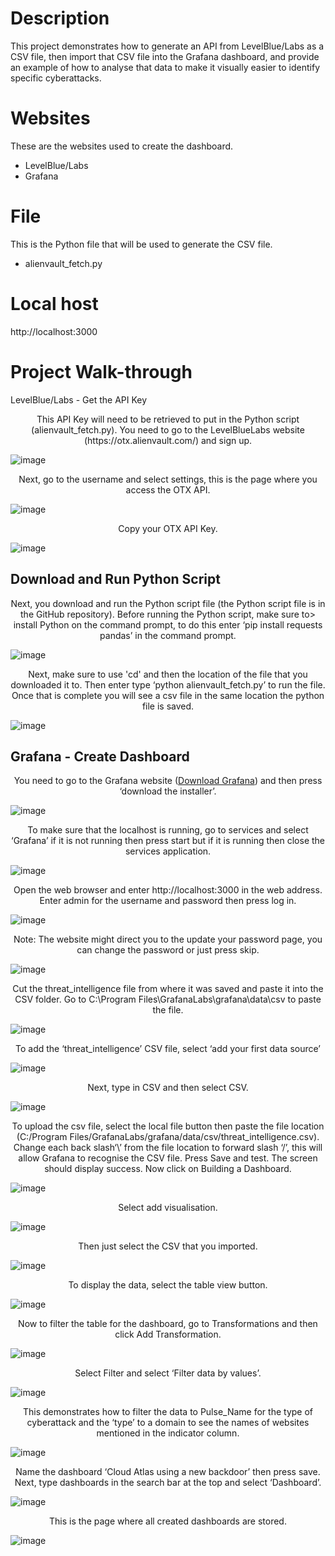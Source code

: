 # Description
This project demonstrates how to generate an API from LevelBlue/Labs as a CSV file, then import that CSV file into the Grafana dashboard, and provide an example of how to analyse that data to make it visually easier to identify specific cyberattacks.

# Websites
These are the websites used to create the dashboard.
<ul>
  <li>LevelBlue/Labs</li>
  <li>Grafana</li>
</ul>

# File
This is the Python file that will be used to generate the CSV file. 
<ul>
  <li>alienvault_fetch.py</li>
</ul>

# Local host
http://localhost:3000

# Project Walk-through

LevelBlue/Labs - Get the API Key</b>

<p align="center">This API Key will need to be retrieved to put in the Python script (alienvault_fetch.py). You need to go to the LevelBlueLabs website (https://otx.alienvault.com/) and sign up.</p>

![image](https://github.com/user-attachments/assets/602b62b5-6fbc-45a3-95ab-d9ce0545cd8d)

<p align="center">Next, go to the username and select settings, this is the page where you access the OTX API.</p>

![image](https://github.com/user-attachments/assets/616aa1e5-ba33-4289-b825-eef82652dc7d)

<p align="center">Copy your OTX API Key.
  
![image](https://github.com/user-attachments/assets/b9e4b35e-fdcd-48d1-860f-b53610dc2185)

<h2><b>Download and Run Python Script</b></h2>
<p align="center">Next, you download and run the Python script file (the Python script file is in the GitHub repository). Before running the Python script, make sure to> 
install Python on the command prompt, to do this enter ‘pip install requests pandas’ in the command prompt.</p>

![image](https://github.com/user-attachments/assets/70ecd6c0-cf24-4870-b00d-b1dcf12e1ccc)

<p align="center">Next, make sure to use 'cd' and then the location of the file that you downloaded it to. Then enter type ‘python alienvault_fetch.py’ to run the file. Once that is complete you will see a csv file in the same location the python file is saved.</p>

![image](https://github.com/user-attachments/assets/59895bd9-9d69-4103-8169-f4bbbc3bbc10)

<h2><b>Grafana - Create Dashboard</b></h2>
<p align="center">You need to go to the Grafana website (<a href="https://grafana.com/grafana/download?platform=windows">Download Grafana</a>) and then press ‘download the installer’.</p>

![image](https://github.com/user-attachments/assets/647868c0-92f2-4da8-b01d-7a228cd3cf11)

<p align="center">To make sure that the localhost is running, go to services and select ‘Grafana’ if it is not running then press start but if it is running then close the services application.</p>

![image](https://github.com/user-attachments/assets/ebd1bd49-007b-431a-ae26-0df16d1b9ee4)

<p align="center">Open the web browser and enter http://localhost:3000 in the web address. Enter admin for the username and password then press log in.</p>

![image](https://github.com/user-attachments/assets/0247c2af-e072-4b40-8505-f354c81cbcae)

<p align="center">Note: The website might direct you to the update your password page, you can change the password or just press skip.</p>

![image](https://github.com/user-attachments/assets/a2373fa6-f6c0-46a1-9c86-7c112ec6485c)

<p align="center">Cut the threat_intelligence file from where it was saved and paste it into the CSV folder. Go to C:\Program Files\GrafanaLabs\grafana\data\csv to paste the file.</p>

![image](https://github.com/user-attachments/assets/ef8884b7-cd50-435d-bb3f-14a936651cd8)

<p align="center">To add the ‘threat_intelligence’ CSV file, select ‘add your first data source’</p>

![image](https://github.com/user-attachments/assets/9665e68d-4f3c-4808-a087-ade0b46bd46a)

<p align="center">Next, type in CSV and then select CSV.</p>

![image](https://github.com/user-attachments/assets/6da35d6e-360f-4700-91c5-1bd88ce0766d)

<p align="center">To upload the csv file, select the local file button then paste the file location (C:/Program Files/GrafanaLabs/grafana/data/csv/threat_intelligence.csv). Change each back slash‘\’ from the file location to forward slash ‘/’, this will allow Grafana to recognise the CSV file. Press Save and test. The screen should display success. Now click on Building a Dashboard.</p>

![image](https://github.com/user-attachments/assets/d6a16c4e-3c53-49f4-8f81-3bb0b9655763)

<p align="center">Select add visualisation.</p>

![image](https://github.com/user-attachments/assets/7c3607fc-226a-403b-993a-f829af174d68)

<p align="center">Then just select the CSV that you imported.</p>

![image](https://github.com/user-attachments/assets/8648aca3-9d20-489b-8f74-04dfe4c42868)

<p align="center">To display the data, select the table view button.</p>

![image](https://github.com/user-attachments/assets/74072a83-c7a1-40c0-81a3-e28f89ac4a25)

<p align="center">Now to filter the table for the dashboard, go to Transformations and then click Add Transformation.</p>

![image](https://github.com/user-attachments/assets/f68e0677-cf61-420a-bd97-0a89336d13a0)

<p align="center">Select Filter and select ‘Filter data by values’.</p>

![image](https://github.com/user-attachments/assets/af727f7a-509f-44a9-8a88-620451236c98)

<p align="center">This demonstrates how to filter the data to Pulse_Name for the type of cyberattack and the ‘type’ to a domain to see the names of websites mentioned in the indicator column.</p>

![image](https://github.com/user-attachments/assets/ae351c63-edc7-4da0-9d1c-fd5122b7f45e)

<p align="center">Name the dashboard ‘Cloud Atlas using a new backdoor’ then press save. Next, type dashboards in the search bar at the top and select ‘Dashboard’.</p>

![image](https://github.com/user-attachments/assets/c0bc580b-675e-4df8-9aed-3444c33c2816)

<p align="center">This is the page where all created dashboards are stored.</p>

![image](https://github.com/user-attachments/assets/0e070702-f45b-4157-89a9-ba99531022df)





